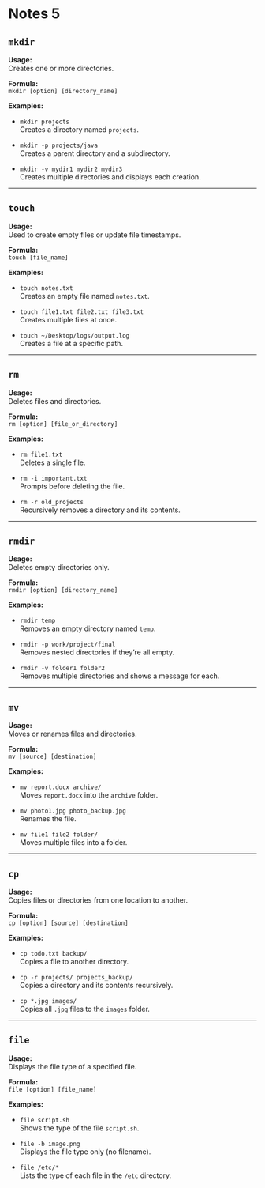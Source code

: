 # Notes 5

## `mkdir`
**Usage:**  
Creates one or more directories.

**Formula:**  
`mkdir [option] [directory_name]`

**Examples:**
- `mkdir projects`  
Creates a directory named `projects`.

- `mkdir -p projects/java`  
Creates a parent directory and a subdirectory.

- `mkdir -v mydir1 mydir2 mydir3`  
Creates multiple directories and displays each creation.

---

## `touch`
**Usage:**  
Used to create empty files or update file timestamps.

**Formula:**  
`touch [file_name]`

**Examples:**
- `touch notes.txt`  
Creates an empty file named `notes.txt`.

- `touch file1.txt file2.txt file3.txt`  
Creates multiple files at once.

- `touch ~/Desktop/logs/output.log`  
Creates a file at a specific path.

---

## `rm`
**Usage:**  
Deletes files and directories.

**Formula:**  
`rm [option] [file_or_directory]`

**Examples:**
- `rm file1.txt`  
Deletes a single file.

- `rm -i important.txt`  
Prompts before deleting the file.

- `rm -r old_projects`  
Recursively removes a directory and its contents.

---

## `rmdir`
**Usage:**  
Deletes empty directories only.

**Formula:**  
`rmdir [option] [directory_name]`

**Examples:**
- `rmdir temp`  
Removes an empty directory named `temp`.

- `rmdir -p work/project/final`  
Removes nested directories if they’re all empty.

- `rmdir -v folder1 folder2`  
Removes multiple directories and shows a message for each.

---

## `mv`
**Usage:**  
Moves or renames files and directories.

**Formula:**  
`mv [source] [destination]`

**Examples:**
- `mv report.docx archive/`  
Moves `report.docx` into the `archive` folder.

- `mv photo1.jpg photo_backup.jpg`  
Renames the file.

- `mv file1 file2 folder/`  
Moves multiple files into a folder.

---

## `cp`
**Usage:**  
Copies files or directories from one location to another.

**Formula:**  
`cp [option] [source] [destination]`

**Examples:**
- `cp todo.txt backup/`  
Copies a file to another directory.

- `cp -r projects/ projects_backup/`  
Copies a directory and its contents recursively.

- `cp *.jpg images/`  
Copies all `.jpg` files to the `images` folder.

---

## `file`
**Usage:**  
Displays the file type of a specified file.

**Formula:**  
`file [option] [file_name]`

**Examples:**
- `file script.sh`  
Shows the type of the file `script.sh`.

- `file -b image.png`  
Displays the file type only (no filename).

- `file /etc/*`  
Lists the type of each file in the `/etc` directory.
